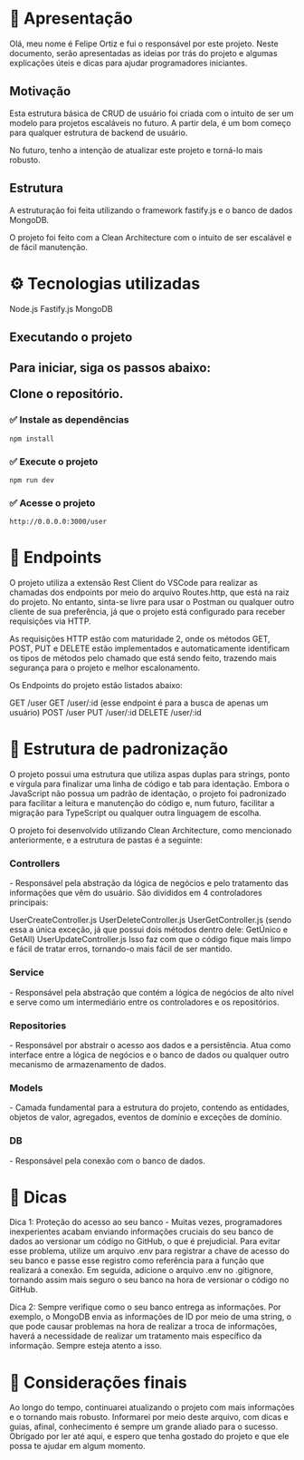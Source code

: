 <h1> 🚀 Apresentação  </h1> 

Olá, meu nome é Felipe Ortiz e fui o responsável por este projeto. Neste documento, serão apresentadas as ideias por trás do projeto e algumas explicações úteis e dicas para ajudar programadores iniciantes.

<h2>Motivação</h2> 

Esta estrutura básica de CRUD de usuário foi criada com o intuito de ser um modelo para projetos escaláveis no futuro. A partir dela, é um bom começo para qualquer estrutura de backend de usuário.

No futuro, tenho a intenção de atualizar este projeto e torná-lo mais robusto.

<h2>Estrutura</h2> 

A estruturação foi feita utilizando o framework fastify.js e o banco de dados MongoDB.

O projeto foi feito com a Clean Architecture com o intuito de ser escalável e de fácil manutenção.

 <h1> ⚙️ Tecnologias utilizadas </h1>

Node.js
Fastify.js
MongoDB

<h2> Executando o projeto<h2/>

Para iniciar, siga os passos abaixo:

Clone o repositório.

<h3> ✅ Instale as dependências  </h3> 

```
npm install
```

<h3> ✅ Execute o projeto </h3>

```
npm run dev
```

<h3> ✅ Acesse o projeto  </h3> 

```
http://0.0.0.0:3000/user
```

<h1> 📱 Endpoints </h1>

O projeto utiliza a extensão Rest Client do VSCode para realizar as chamadas dos endpoints por meio do arquivo Routes.http, que está na raiz do projeto. No entanto, sinta-se livre para usar o Postman ou qualquer outro cliente de sua preferência, já que o projeto está configurado para receber requisições via HTTP.

As requisições HTTP estão com maturidade 2, onde os métodos GET, POST, PUT e DELETE estão implementados e automaticamente identificam os tipos de métodos pelo chamado que está sendo feito, trazendo mais segurança para o projeto e melhor escalonamento.

Os Endpoints do projeto estão listados abaixo:

GET /user
GET /user/:id (esse endpoint é para a busca de apenas um usuário)
POST /user
PUT /user/:id
DELETE /user/:id

<h1>  📱 Estrutura de padronização </h1> 

O projeto possui uma estrutura que utiliza aspas duplas para strings, ponto e vírgula para finalizar uma linha de código e tab para identação. Embora o JavaScript não possua um padrão de identação, o projeto foi padronizado para facilitar a leitura e manutenção do código e, num futuro, facilitar a migração para TypeScript ou qualquer outra linguagem de escolha.

O projeto foi desenvolvido utilizando Clean Architecture, como mencionado anteriormente, e a estrutura de pastas é a seguinte:

<h3>Controllers</h3> - Responsável pela abstração da lógica de negócios e pelo tratamento das informações que vêm do usuário. São divididos em 4 controladores principais:

UserCreateController.js
UserDeleteController.js
UserGetController.js (sendo essa a única exceção, já que possui dois métodos dentro dele: GetÚnico e GetAll)
UserUpdateController.js
Isso faz com que o código fique mais limpo e fácil de tratar erros, tornando-o mais fácil de ser mantido.

<h3>Service</h3> - Responsável pela abstração que contém a lógica de negócios de alto nível e serve como um intermediário entre os controladores e os repositórios.

<h3>Repositories</h3> - Responsável por abstrair o acesso aos dados e a persistência. Atua como interface entre a lógica de negócios e o banco de dados ou qualquer outro mecanismo de armazenamento de dados.

<h3>Models</h3>- Camada fundamental para a estrutura do projeto, contendo as entidades, objetos de valor, agregados, eventos de domínio e exceções de domínio.

<h3>DB</h3> - Responsável pela conexão com o banco de dados.

<h1> 📱 Dicas  </h1> 

Dica 1: Proteção do acesso ao seu banco - Muitas vezes, programadores inexperientes acabam enviando informações cruciais do seu banco de dados ao versionar um código no GitHub, o que é prejudicial. Para evitar esse problema, utilize um arquivo .env para registrar a chave de acesso do seu banco e passe esse registro como referência para a função que realizará a conexão. Em seguida, adicione o arquivo .env no .gitignore, tornando assim mais seguro o seu banco na hora de versionar o código no GitHub.

Dica 2: Sempre verifique como o seu banco entrega as informações. Por exemplo, o MongoDB envia as informações de ID por meio de uma string, o que pode causar problemas na hora de realizar a troca de informações, haverá a necessidade de realizar um tratamento mais específico da informação. Sempre esteja atento a isso.

<h1> 🚀 Considerações finais </h1> 

Ao longo do tempo, continuarei atualizando o projeto com mais informações e o tornando mais robusto. Informarei por meio deste arquivo, com dicas e guias, afinal, conhecimento é sempre um grande aliado para o sucesso. Obrigado por ler até aqui, e espero que tenha gostado do projeto e que ele possa te ajudar em algum momento.
